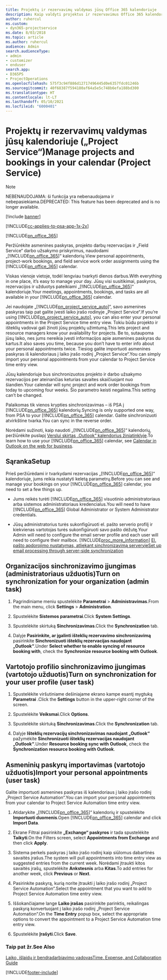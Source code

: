 ```yaml
---
title: Projektų ir rezervavimų valdymas jūsų Office 365 kalendoriuje
description: Kaip valdyti projektus ir rezervavimus Office 365 kalendoriuje?
author: ruhercul
ms.custom:
- dyn365-projectservice
ms.date: 8/03/2018
ms.topic: article
ms.author: ruhercul
audience: Admin
search.audienceType:
- admin
- customizer
- enduser
search.app:
- D365PS
- ProjectOperations
ms.openlocfilehash: 575f3c94f886d12717496445d0e6357fdc01246b
ms.sourcegitcommit: 40f68387f594180af64a5e5c748b6efa188bd300
ms.translationtype: HT
ms.contentlocale: lt-LT
ms.lasthandoff: 05/10/2021
ms.locfileid: "6000401"
---
```

# <a name="manage-projects-and-bookings-in-your-calendar-project-service"></a><span data-ttu-id="bd9cf-103">Projektų ir rezervavimų valdymas jūsų kalendoriuje („Project Service“)</span><span class="sxs-lookup"><span data-stu-id="bd9cf-103">Manage projects and bookings in your calendar (Project Service)</span></span>

> [!Note]
> <span data-ttu-id="bd9cf-104">NEBENAUDOJAMA: ši funkcija yra nebenaudojama ir nebepasiekiama.</span><span class="sxs-lookup"><span data-stu-id="bd9cf-104">DEPRECATED: This feature has been deprecated and is no longer available.</span></span>

[!include [banner](../includes/psa-now-project-operations.md)]

[!INCLUDE[cc-applies-to-psa-app-1x-2x](../includes/cc-applies-to-psa-app-1x-2x.md)]

[!INCLUDE[pn_office_365](../includes/pn-office-365.md)] 

<span data-ttu-id="bd9cf-105">Peržiūrėkite asmenines paskyras, projekto darbų rezervacijas ir „Field Service“ darbo užsakymo priskyrimus, naudodami „[!INCLUDE[pn_office_365](../includes/pn-office-365.md)]“ kalendorių.</span><span class="sxs-lookup"><span data-stu-id="bd9cf-105">View personal appointments, project-work bookings, and field service work order assignments using the [!INCLUDE[pn_office_365](../includes/pn-office-365.md)] calendar.</span></span>  
  
 <span data-ttu-id="bd9cf-106">Viskas vienoje vietoje, todėl lengviau tvarkyti dienos darbus.</span><span class="sxs-lookup"><span data-stu-id="bd9cf-106">With everything in one place, it’s easy to manage your day.</span></span> <span data-ttu-id="bd9cf-107">Jūsų visi susitikimai, paskyros, rezervacijos ir užduotys pateikiami „[!INCLUDE[pn_office_365](../includes/pn-office-365.md)]“ kalendoriuje.</span><span class="sxs-lookup"><span data-stu-id="bd9cf-107">Your meetings, appointments, bookings, and tasks are all available in your [!INCLUDE[pn_office_365](../includes/pn-office-365.md)] calendar.</span></span>  
  
 <span data-ttu-id="bd9cf-108">Jei naudojate „[!INCLUDE[pn_project_service_auto](../includes/pn-project-service-auto.md)]“, savo asmenines paskyras taip pat galite įvesti laiko įrašo rodinyje „Project Service“.</span><span class="sxs-lookup"><span data-stu-id="bd9cf-108">If you’re using [!INCLUDE[pn_project_service_auto](../includes/pn-project-service-auto.md)], you can also enter your personal appointments in the Project Service time entry view.</span></span> <span data-ttu-id="bd9cf-109">Tokiu būdu projekto ir išteklių vadovai gali žinoti jūsų projektų užimtumą.</span><span class="sxs-lookup"><span data-stu-id="bd9cf-109">This lets project and resource managers know your availability for projects.</span></span> <span data-ttu-id="bd9cf-110">Be to, sutaupoma jūsų laiko, nes jums nereikia įvesti informacijos apie asmenines paskyras du kartus.</span><span class="sxs-lookup"><span data-stu-id="bd9cf-110">It also saves you time, because you don’t have to enter info about your personal appointments twice.</span></span> <span data-ttu-id="bd9cf-111">Tiesiog galite importuoti asmenines paskyras iš kalendoriaus į laiko įrašo rodinį „Project Service“.</span><span class="sxs-lookup"><span data-stu-id="bd9cf-111">You can simply import your personal appointments from your calendar to Project Service time entry view.</span></span>  
  
 <span data-ttu-id="bd9cf-112">Jūsų kalendoriuje bus sinchronizuotos projekto ir darbo užsakymo rezervacijos per ateinančias keturias savaites skaičiuojant nuo šiandien.</span><span class="sxs-lookup"><span data-stu-id="bd9cf-112">Your calendar will sync project and work order bookings from today to upcoming four weeks.</span></span> <span data-ttu-id="bd9cf-113">Šio parametro keisti negalima.</span><span class="sxs-lookup"><span data-stu-id="bd9cf-113">This setting can’t be changed.</span></span>  
  
 <span data-ttu-id="bd9cf-114">Palaikomas tik vienos krypties sinchronizavimas – iš PSA į [!INCLUDE[pn_office_365](../includes/pn-office-365.md)] kalendorių.</span><span class="sxs-lookup"><span data-stu-id="bd9cf-114">Syncing is only supported one way, from PSA to your [!INCLUDE[pn_office_365](../includes/pn-office-365.md)] calendar.</span></span> <span data-ttu-id="bd9cf-115">Galite sinchronizuoti atvirkštine tvarka.</span><span class="sxs-lookup"><span data-stu-id="bd9cf-115">You can sync in the reverse order.</span></span> 
  
 <span data-ttu-id="bd9cf-116">Norėdami sužinoti, kaip naudoti „[!INCLUDE[pn_office_365](../includes/pn-office-365.md)]“ kalendorių, peržiūrėkite puslapį [Verslui skirtas „Outlook“ kalendorius žiniatinklyje](https://support.office.com/article/Calendar-in-Outlook-on-the-web-for-business-5219c457-d1fe-4c2f-9032-1a816b88e936).</span><span class="sxs-lookup"><span data-stu-id="bd9cf-116">To learn how to use your [!INCLUDE[pn_office_365](../includes/pn-office-365.md)] calendar, see [Calendar in Outlook on the web for business](https://support.office.com/article/Calendar-in-Outlook-on-the-web-for-business-5219c457-d1fe-4c2f-9032-1a816b88e936).</span></span>  
  
## <a name="setup"></a><span data-ttu-id="bd9cf-117">Sąranka</span><span class="sxs-lookup"><span data-stu-id="bd9cf-117">Setup</span></span>  
 <span data-ttu-id="bd9cf-118">Prieš peržiūrėdami ir tvarkydami rezervacijas „[!INCLUDE[pn_office_365](../includes/pn-office-365.md)]“ kalendoriuje, jums reikia nustatyti keletą parametrų.</span><span class="sxs-lookup"><span data-stu-id="bd9cf-118">Before you can see and manage your bookings on your [!INCLUDE[pn_office_365](../includes/pn-office-365.md)] calendar, you need to set a few things up.</span></span>  
  
- <span data-ttu-id="bd9cf-119">Jums reikės turėti [!INCLUDE[pn_office_365](../includes/pn-office-365.md)] visuotinio administratoriaus arba sistemos administratoriaus kredencialus.</span><span class="sxs-lookup"><span data-stu-id="bd9cf-119">You will need to have [!INCLUDE[pn_office_365](../includes/pn-office-365.md)] Global Administrator or System Administrator credentials.</span></span>  
  
- <span data-ttu-id="bd9cf-120">Jūsų administratorius turės sukonfigūruoti el. pašto serverio profilį ir kiekvienas vartotojas turės sukonfigūruoti savo pašto dėžutę.</span><span class="sxs-lookup"><span data-stu-id="bd9cf-120">Your Admin will need to configure the email server profile and each user will need to configure their mailbox.</span></span> [!INCLUDE[proc_more_information](../includes/proc-more-information.md)] <span data-ttu-id="bd9cf-121">[El. pašto apdorojimo nustatymas, atliekant sinchronizavimą serveryje](/dynamics365/customerengagement/on-premises/admin/set-up-server-side-synchronization-of-email-appointments-contacts-and-tasks)</span><span class="sxs-lookup"><span data-stu-id="bd9cf-121">[Set up email processing through server-side synchronization](/dynamics365/customerengagement/on-premises/admin/set-up-server-side-synchronization-of-email-appointments-contacts-and-tasks)</span></span>  
  
## <a name="turn-on-synchronization-for-your-organization-admin-task"></a><span data-ttu-id="bd9cf-122">Organizacijos sinchronizavimo įjungimas (administratoriaus užduotis)</span><span class="sxs-lookup"><span data-stu-id="bd9cf-122">Turn on synchronization for your organization (admin task)</span></span>  
  
1.  <span data-ttu-id="bd9cf-123">Pagrindiniame meniu spustelėkite **Parametrai** > **Administravimas**.</span><span class="sxs-lookup"><span data-stu-id="bd9cf-123">From the main menu, click **Settings** > **Administration**.</span></span>  
  
2.  <span data-ttu-id="bd9cf-124">Spustelėkite **Sistemos parametrai**.</span><span class="sxs-lookup"><span data-stu-id="bd9cf-124">Click **System Settings**.</span></span>  
  
3.  <span data-ttu-id="bd9cf-125">Spustelėkite skirtuką **Sinchronizavimas**.</span><span class="sxs-lookup"><span data-stu-id="bd9cf-125">Click the **Synchronization** tab.</span></span>  
  
4.  <span data-ttu-id="bd9cf-126">Dalyje **Pasirinkite, ar įgalinti išteklių rezervavimo sinchronizavimą** pasirinkite **Sinchronizuoti išteklių rezervacijas naudojant „Outlook“**.</span><span class="sxs-lookup"><span data-stu-id="bd9cf-126">Under **Select whether to enable syncing of resource booking with**, check the **Synchronize resource booking with Outlook**.</span></span>  
  
## <a name="turn-on-synchronization-for-your-user-profile-user-task"></a><span data-ttu-id="bd9cf-127">Vartotojo profilio sinchronizavimo įjungimas (vartotojo užduotis)</span><span class="sxs-lookup"><span data-stu-id="bd9cf-127">Turn on synchronization for your user profile (user task)</span></span>  
  
1.  <span data-ttu-id="bd9cf-128">Spustelėkite viršutiniame dešiniajame ekrano kampe esantį mygtuką **Parametrai** .</span><span class="sxs-lookup"><span data-stu-id="bd9cf-128">Click the **Settings** button in the upper-right corner of the screen.</span></span>  
  
2.  <span data-ttu-id="bd9cf-129">Spustelėkite **Veiksmai**.</span><span class="sxs-lookup"><span data-stu-id="bd9cf-129">Click **Options**.</span></span>  
  
3.  <span data-ttu-id="bd9cf-130">Spustelėkite skirtuką **Sinchronizavimas**.</span><span class="sxs-lookup"><span data-stu-id="bd9cf-130">Click the **Synchronization** tab.</span></span>  
  
4.  <span data-ttu-id="bd9cf-131">Dalyje **Išteklių rezervacijų sinchronizavimas naudojant „Outlook“** pažymėkite **Sinchronizuoti išteklių rezervacijas naudojant „Outlook“**.</span><span class="sxs-lookup"><span data-stu-id="bd9cf-131">Under **Resource booking sync with Outlook**, check the **Synchronization resource booking with Outlook**.</span></span>  
  
## <a name="import-your-personal-appointments-user-task"></a><span data-ttu-id="bd9cf-132">Asmeninių paskyrų importavimas (vartotojo užduotis)</span><span class="sxs-lookup"><span data-stu-id="bd9cf-132">Import your personal appointments (user task)</span></span>  
 <span data-ttu-id="bd9cf-133">Galite importuoti asmenines paskyras iš kalendoriaus į laiko įrašo rodinį „Project Service Automation“.</span><span class="sxs-lookup"><span data-stu-id="bd9cf-133">You can import your personal appointments from your calendar to Project Service Automation time entry view.</span></span>  
  
1. <span data-ttu-id="bd9cf-134">Atidarykite „[!INCLUDE[pn_office_365](../includes/pn-office-365.md)]“ kalendorių ir spustelėkite **Importuoti duomenis**.</span><span class="sxs-lookup"><span data-stu-id="bd9cf-134">Open [!INCLUDE[pn_office_365](../includes/pn-office-365.md)] calendar and click **Import Data**.</span></span>  
  
2. <span data-ttu-id="bd9cf-135">Ekrane Filtrai pasirinkite **„Exchange“ paskyros** ir tada spustelėkite **Taikyti**.</span><span class="sxs-lookup"><span data-stu-id="bd9cf-135">On the Filters screen, select **Appointments from Exchange** and then click **Apply**.</span></span>  
  
3. <span data-ttu-id="bd9cf-136">Sistema perkels paskyras į laiko įrašo rodinį kaip siūlomus dabartinės savaitės įrašus.</span><span class="sxs-lookup"><span data-stu-id="bd9cf-136">The system will pull appointments into time entry view as suggested entries from the current week.</span></span> <span data-ttu-id="bd9cf-137">Norėdami įtraukti kitos savaitės įrašų, spustelėkite **Ankstesnis** arba **Kitas**.</span><span class="sxs-lookup"><span data-stu-id="bd9cf-137">To add entries for another week, click **Previous** or **Next**.</span></span>  
  
4. <span data-ttu-id="bd9cf-138">Pasirinkite paskyrą, kurią norite įtraukti į laiko įrašo rodinį „Project Service Automation“.</span><span class="sxs-lookup"><span data-stu-id="bd9cf-138">Select the appointment that you want to add to Project Service Automation time entry view.</span></span>  
  
5. <span data-ttu-id="bd9cf-139">Iššokančiajame lange **Laiko įrašas** pasirinkite parinktis, reikalingas paskyrą konvertuojant į laiko įrašo rodinį „Project Service Automation“.</span><span class="sxs-lookup"><span data-stu-id="bd9cf-139">On the **Time Entry** popup box, select the appropriate options to convert the appointment to a Project Service Automation time entry view.</span></span>  
  
6. <span data-ttu-id="bd9cf-140">Spustelėkite **Įrašyti**.</span><span class="sxs-lookup"><span data-stu-id="bd9cf-140">Click **Save**.</span></span>  
  
### <a name="see-also"></a><span data-ttu-id="bd9cf-141">Taip pat žr.</span><span class="sxs-lookup"><span data-stu-id="bd9cf-141">See Also</span></span>  
 [<span data-ttu-id="bd9cf-142">Laiko, išlaidų ir bendradarbiavimo vadovas</span><span class="sxs-lookup"><span data-stu-id="bd9cf-142">Time, Expense, and Collaboration Guide</span></span>](../psa/time-expense-collaboration-guide.md)


[!INCLUDE[footer-include](../includes/footer-banner.md)]